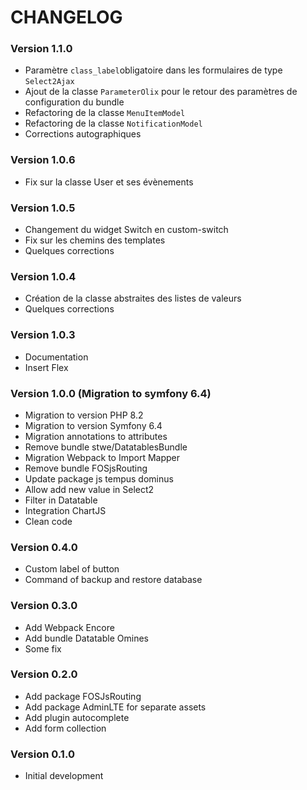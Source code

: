 # CHANGELOG

### Version 1.1.0

- Paramètre `class_label`obligatoire dans les formulaires de type `Select2Ajax`
- Ajout de la classe `ParameterOlix` pour le retour des paramètres de configuration du bundle
- Refactoring de la classe `MenuItemModel`
- Refactoring de la classe `NotificationModel`
- Corrections autographiques

### Version 1.0.6

- Fix sur la classe User et ses évènements

### Version 1.0.5

- Changement du widget Switch en custom-switch
- Fix sur les chemins des templates
- Quelques corrections

### Version 1.0.4

- Création de la classe abstraites des listes de valeurs
- Quelques corrections

### Version 1.0.3

- Documentation
- Insert Flex

### Version 1.0.0 (Migration to symfony 6.4)

- Migration to version PHP 8.2
- Migration to version Symfony 6.4
- Migration annotations to attributes
- Remove bundle stwe/DatatablesBundle
- Migration Webpack to Import Mapper
- Remove bundle FOSjsRouting
- Update package js tempus dominus
- Allow add new value in Select2
- Filter in Datatable
- Integration ChartJS
- Clean code

### Version 0.4.0

- Custom label of button
- Command of backup and restore database

### Version 0.3.0

- Add Webpack Encore
- Add bundle Datatable Omines
- Some fix

### Version 0.2.0

- Add package FOSJsRouting
- Add package AdminLTE for separate assets
- Add plugin autocomplete
- Add form collection

### Version 0.1.0

- Initial development
